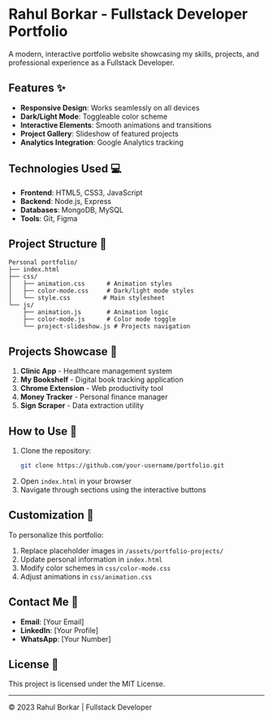 # Rahul Borkar - Fullstack Developer Portfolio


A modern, interactive portfolio website showcasing my skills, projects, and professional experience as a Fullstack Developer.

## Features ✨

- **Responsive Design**: Works seamlessly on all devices
- **Dark/Light Mode**: Toggleable color scheme
- **Interactive Elements**: Smooth animations and transitions
- **Project Gallery**: Slideshow of featured projects
- **Analytics Integration**: Google Analytics tracking

## Technologies Used 💻

- **Frontend**: HTML5, CSS3, JavaScript
- **Backend**: Node.js, Express
- **Databases**: MongoDB, MySQL
- **Tools**: Git, Figma

## Project Structure 📂

```
Personal portfolio/
├── index.html
├── css/
│   ├── animation.css      # Animation styles
│   ├── color-mode.css     # Dark/light mode styles
│   └── style.css         # Main stylesheet
└── js/
    ├── animation.js       # Animation logic
    ├── color-mode.js      # Color mode toggle
    └── project-slideshow.js # Projects navigation
```

## Projects Showcase 🚀

1. **Clinic App** - Healthcare management system
2. **My Bookshelf** - Digital book tracking application
3. **Chrome Extension** - Web productivity tool
4. **Money Tracker** - Personal finance manager
5. **Sign Scraper** - Data extraction utility

## How to Use 🔧

1. Clone the repository:
   ```bash
   git clone https://github.com/your-username/portfolio.git
   ```
2. Open `index.html` in your browser
3. Navigate through sections using the interactive buttons

## Customization 🎨

To personalize this portfolio:

1. Replace placeholder images in `/assets/portfolio-projects/`
2. Update personal information in `index.html`
3. Modify color schemes in `css/color-mode.css`
4. Adjust animations in `css/animation.css`

## Contact Me 📩

- **Email**: [Your Email]
- **LinkedIn**: [Your Profile]
- **WhatsApp**: [Your Number]

## License 📜

This project is licensed under the MIT License.

---

© 2023 Rahul Borkar | Fullstack Developer
